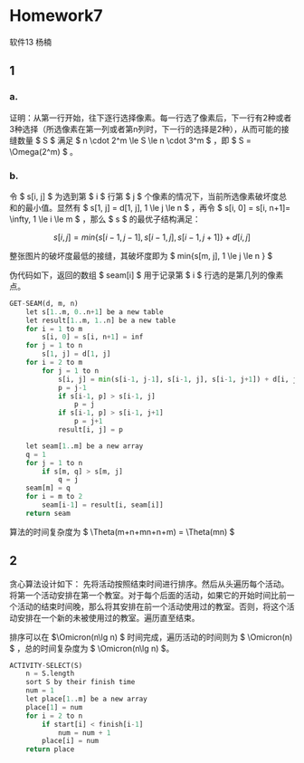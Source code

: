 # Homework7

软件13 杨楠

## 1

### a.
证明：从第一行开始，往下逐行选择像素。每一行选了像素后，下一行有2种或者3种选择（所选像素在第一列或者第n列时，下一行的选择是2种），从而可能的接缝数量 $ S $ 满足 $ n \cdot 2^m \le S \le n \cdot 3^m $ ，即 $ S = \Omega(2^m) $ 。

### b.
令 $ s[i, j] $ 为选到第 $ i $ 行第 $ j $ 个像素的情况下，当前所选像素破坏度总和的最小值。显然有 $ s[1, j] = d[1, j], 1 \le j  \le n $ ，再令 $ s[i, 0] = s[i, n+1]= \infty, 1 \le i \le m $ ，那么 $ s $ 的最优子结构满足：

$$
s[i, j] = min \{s[i-1, j-1], s[i-1, j], s[i-1, j+1]\} + d[i, j]
$$

整张图片的破坏度最低的接缝，其破坏度即为 $ min\{s[m, j], 1 \le j \le n \} $

伪代码如下，返回的数组 $ seam[i] $ 用于记录第 $ i $ 行选的是第几列的像素点。

```python
GET-SEAM(d, m, n)
    let s[1..m, 0..n+1] be a new table
    let result[1..m, 1..n] be a new table
    for i = 1 to m
        s[i, 0] = s[i, n+1] = inf
    for j = 1 to n
        s[1, j] = d[1, j]
    for i = 2 to m
        for j = 1 to n
            s[i, j] = min(s[i-1, j-1], s[i-1, j], s[i-1, j+1]) + d[i, j]
            p = j-1
            if s[i-1, p] > s[i-1, j]
                p = j
            if s[i-1, p] > s[i-1, j+1]
                p = j+1
            result[i, j] = p

    let seam[1..m] be a new array
    q = 1
    for j = 1 to n
        if s[m, q] > s[m, j]
            q = j
    seam[m] = q
    for i = m to 2
        seam[i-1] = result[i, seam[i]]
    return seam

```

算法的时间复杂度为 $ \Theta(m+n+mn+n+m) = \Theta(mn) $

## 2

贪心算法设计如下：
先将活动按照结束时间进行排序。然后从头遍历每个活动。将第一个活动安排在第一个教室。对于每个后面的活动，如果它的开始时间比前一个活动的结束时间晚，那么将其安排在前一个活动使用过的教室。否则，将这个活动安排在一个新的未被使用过的教室。遍历直至结束。

排序可以在 $\Omicron(n\lg n) $ 时间完成，遍历活动的时间则为 $ \Omicron(n) $ ，总的时间复杂度为 $ \Omicron(n\lg n) $。

```python
ACTIVITY-SELECT(S)
    n = S.length
    sort S by their finish time
    num = 1
    let place[1..m] be a new array
    place[1] = num
    for i = 2 to n
        if start[i] < finish[i-1]
            num = num + 1
        place[i] = num
    return place
```